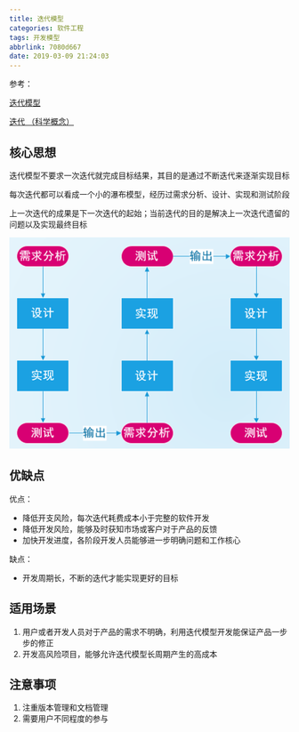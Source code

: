 ```yaml
---
title: 迭代模型
categories: 软件工程
tags: 开发模型
abbrlink: 7080d667
date: 2019-03-09 21:24:03
---
```


参考：

[迭代模型](https://baike.baidu.com/item/%E8%BF%AD%E4%BB%A3%E6%A8%A1%E5%9E%8B/10705205?fr=aladdin)

[迭代 （科学概念）](https://baike.baidu.com/item/%E8%BF%AD%E4%BB%A3/8415523)

## 核心思想

迭代模型不要求一次迭代就完成目标结果，其目的是通过不断迭代来逐渐实现目标

每次迭代都可以看成一个小的瀑布模型，经历过需求分析、设计、实现和测试阶段

上一次迭代的成果是下一次迭代的起始；当前迭代的目的是解决上一次迭代遗留的问题以及实现最终目标

![](/images/迭代模型/迭代模型.PNG)

## 优缺点

优点：

* 降低开支风险，每次迭代耗费成本小于完整的软件开发
* 降低开发风险，能够及时获知市场或客户对于产品的反馈
* 加快开发进度，各阶段开发人员能够进一步明确问题和工作核心

缺点：

* 开发周期长，不断的迭代才能实现更好的目标

## 适用场景

1. 用户或者开发人员对于产品的需求不明确，利用迭代模型开发能保证产品一步步的修正
2. 开发高风险项目，能够允许迭代模型长周期产生的高成本

## 注意事项

1. 注重版本管理和文档管理
2. 需要用户不同程度的参与
